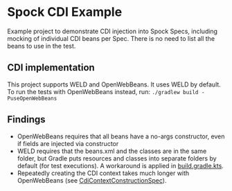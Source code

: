 # Spock CDI Example

Example project to demonstrate CDI injection into Spock Specs, including mocking of individual CDI beans per Spec.
There is no need to list all the beans to use in the test.

## CDI implementation
This project supports WELD and OpenWebBeans. It uses WELD by default. 
To run the tests with OpenWebBeans instead, run: `./gradlew build -PuseOpenWebBeans`

## Findings

- OpenWebBeans requires that all beans have a no-args constructor, even if fields are injected via constructor
- WELD requires that the beans.xml and the classes are in the same folder, 
but Gradle puts resources and classes into separate folders by default (for test executions).
A workaround is applied in [build.gradle.kts](build.gradle.kts).
- Repeatedly creating the CDI context takes much longer with OpenWebBeans (see [CdiContextConstructionSpec](./src/test/groovy/spock/test/CdiContextConstructionSpec.groovy)).
